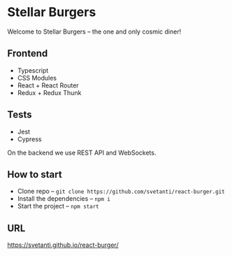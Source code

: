 # Stellar Burgers

Welcome to Stellar Burgers – the one and only cosmic diner!

## Frontend

- Typescript
- CSS Modules
- React + React Router
- Redux + Redux Thunk

## Tests

- Jest
- Cypress

On the backend we use REST API and WebSockets.

## How to start

- Clone repo – `git clone https://github.com/svetanti/react-burger.git`
- Install the dependencies – `npm i`
- Start the project – `npm start`

## URL

https://svetanti.github.io/react-burger/
